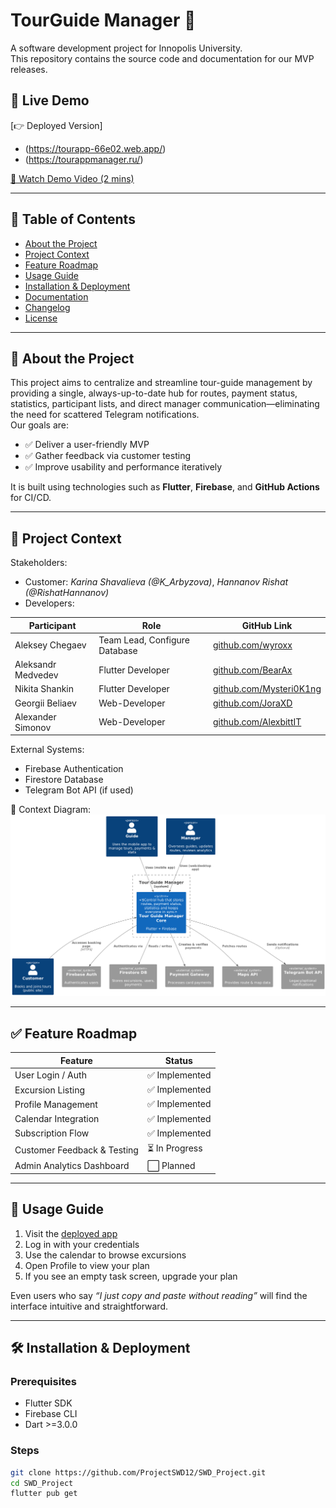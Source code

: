 # TourGuide Manager 🚀

A software development project for Innopolis University.  
This repository contains the source code and documentation for our MVP releases.

## 📍 Live Demo  
[👉 Deployed Version]
- (https://tourapp-66e02.web.app/)
- (https://tourappmanager.ru/)
  
[🎥 Watch Demo Video (2 mins)](https://your-demo-video-link.com)

---

## 📌 Table of Contents
- [About the Project](#about-the-project)
- [Project Context](#project-context)
- [Feature Roadmap](#feature-roadmap)
- [Usage Guide](#usage-guide)
- [Installation & Deployment](#installation--deployment)
- [Documentation](#documentation)
- [Changelog](#changelog)
- [License](#license)

---

## 🧠 About the Project

This project aims to centralize and streamline tour-guide management by providing a single, always-up-to-date hub for routes, payment status, statistics, participant lists, and direct manager communication—eliminating the need for scattered Telegram notifications.  
Our goals are:
- ✅ Deliver a user-friendly MVP
- ✅ Gather feedback via customer testing
- ✅ Improve usability and performance iteratively

It is built using technologies such as **Flutter**, **Firebase**, and **GitHub Actions** for CI/CD.

---

## 👥 Project Context

Stakeholders:
- Customer: _Karina Shavalieva (@K_Arbyzova)_, _Hannanov Rishat (@RishatHannanov)_
- Developers:

| Participant      | Role            | GitHub Link                       |
|---------------|-----------------|----------------------------------------|
| Aleksey Chegaev   | Team Lead, Configure Database    | [github.com/wyroxx](https://github.com/wyroxx) |
| Aleksandr Medvedev | Flutter Developer     | [github.com/BearAx](https://github.com/BearAx) |
| Nikita Shankin    | Flutter Developer     | [github.com/Mysteri0K1ng](https://github.com/Mysteri0K1ng) |
| Georgii Beliaev | Web-Developer    | [github.com/JoraXD](https://github.com/JoraXD) |
| Alexander Simonov    | Web-Developer   | [github.com/AlexbittIT](https://github.com/AlexbittIT) |


External Systems:
- Firebase Authentication
- Firestore Database
- Telegram Bot API (if used)

📌 Context Diagram:  
![Context Diagram](docs/architecture/context-diagram.png)

---

## ✅ Feature Roadmap

| Feature                                | Status       |
|----------------------------------------|--------------|
| User Login / Auth                      | ✅ Implemented |
| Excursion Listing                      | ✅ Implemented |
| Profile Management                     | ✅ Implemented |
| Calendar Integration                   | ✅ Implemented |
| Subscription Flow                      | ✅ Implemented |
| Customer Feedback & Testing            | ⏳ In Progress |
| Admin Analytics Dashboard              | ⬜ Planned |

---

## 🧾 Usage Guide

1. Visit the [deployed app](https://your-deployment-link.com)
2. Log in with your credentials
3. Use the calendar to browse excursions
4. Open Profile to view your plan
5. If you see an empty task screen, upgrade your plan

Even users who say _“I just copy and paste without reading”_ will find the interface intuitive and straightforward.

---

## 🛠 Installation & Deployment

### Prerequisites
- Flutter SDK
- Firebase CLI
- Dart >=3.0.0

### Steps

```bash
git clone https://github.com/ProjectSWD12/SWD_Project.git
cd SWD_Project
flutter pub get
